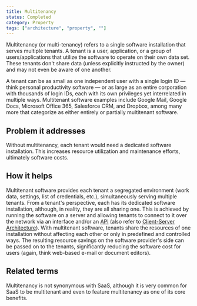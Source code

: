 ```yaml
---
title: Multitenancy
status: Completed
category: Property
tags: ["architecture", "property", ""]
---
```


Multitenancy (or multi-tenancy) refers to a single software installation that serves multiple tenants.
A tenant is a user, application, or a group of users/applications that utilize the software to operate on their own data set.
These tenants don't share data (unless explicitly instructed by the owner) and may not even be aware of one another.

A tenant can be as small as one independent user with a single login ID — think personal productivity
software — or as large as an entire corporation with thousands of login IDs, each with its own privileges
yet interrelated in multiple ways. Multitenant software examples include Google Mail, Google Docs,
Microsoft Office 365, Salesforce CRM, and Dropbox, among many more that categorize as either entirely
or partially multitenant software.

## Problem it addresses

Without multitenancy, each tenant would need a dedicated software installation.
This increases resource utilization and maintenance efforts, ultimately software costs.

## How it helps

Multitenant software provides each tenant a segregated environment (work data, settings, list of credentials, etc.),
simultaneously serving multiple tenants. From a tenant's perspective, each has its dedicated software installation,
although, in reality, they are all sharing one. This is achieved by running the software on a server and allowing
tenants to connect to it over the network via an interface and/or an [API](/application-programming-interface/)
(also refer to [Client-Server Architecture](/client-server-architecture/)).
With multitenant software, tenants share the resources of one installation without affecting each other or only
in predefined and controlled ways. The resulting resource savings on the software provider's side can be passed
on to the tenants, significantly reducing the software cost for users (again, think web-based e-mail or document editors).

## Related terms

Multitenancy is not synonymous with SaaS,
although it is very common for SaaS to be multitenant and even to feature multitenancy as one of its core benefits.
